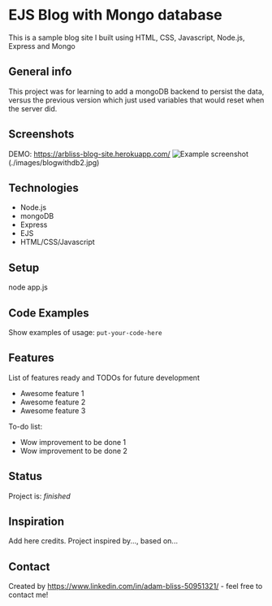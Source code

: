 # EJS Blog with Mongo database
This is a sample blog site I built using HTML, CSS, Javascript, Node.js, Express and Mongo

## General info
This project was for learning to add a mongoDB backend to persist the data, versus the previous version which just used variables that would reset when the server did.

## Screenshots
DEMO: https://arbliss-blog-site.herokuapp.com/
![Example screenshot](./images/blogwithdb1.jpg)(./images/blogwithdb2.jpg)

## Technologies
* Node.js
* mongoDB
* Express
* EJS
* HTML/CSS/Javascript

## Setup
node app.js

## Code Examples
Show examples of usage:
`put-your-code-here`

## Features
List of features ready and TODOs for future development
* Awesome feature 1
* Awesome feature 2
* Awesome feature 3

To-do list:
* Wow improvement to be done 1
* Wow improvement to be done 2

## Status
Project is: _finished_

## Inspiration
Add here credits. Project inspired by..., based on...

## Contact
Created by https://www.linkedin.com/in/adam-bliss-50951321/ - feel free to contact me!
